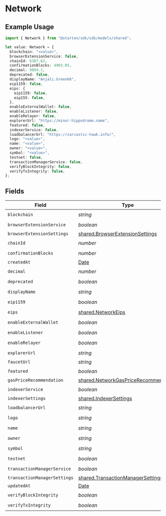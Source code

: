 # Network

## Example Usage

```typescript
import { Network } from "@starton/sdk/sdk/models/shared";

let value: Network = {
  blockchain: "<value>",
  browserExtensionService: false,
  chainId: 6387.62,
  confirmationBlocks: 4903.05,
  decimal: 9894.1,
  deprecated: false,
  displayName: "Anjali.Green66",
  eip1159: false,
  eips: {
    eip1159: false,
    eip155: false,
  },
  enableExternalWallet: false,
  enableListener: false,
  enableRelayer: false,
  explorerUrl: "https://minor-hippodrome.name",
  featured: false,
  indexerService: false,
  loadbalancerUrl: "https://sarcastic-hawk.info/",
  logo: "<value>",
  name: "<value>",
  owner: "<value>",
  symbol: "<value>",
  testnet: false,
  transactionManagerService: false,
  verifyBlockIntegrity: false,
  verifyTxIntegrity: false,
};
```

## Fields

| Field                                                                                               | Type                                                                                                | Required                                                                                            | Description                                                                                         |
| --------------------------------------------------------------------------------------------------- | --------------------------------------------------------------------------------------------------- | --------------------------------------------------------------------------------------------------- | --------------------------------------------------------------------------------------------------- |
| `blockchain`                                                                                        | *string*                                                                                            | :heavy_check_mark:                                                                                  | N/A                                                                                                 |
| `browserExtensionService`                                                                           | *boolean*                                                                                           | :heavy_check_mark:                                                                                  | N/A                                                                                                 |
| `browserExtensionSettings`                                                                          | [shared.BrowserExtensionSettings](../../../sdk/models/shared/browserextensionsettings.md)           | :heavy_minus_sign:                                                                                  | N/A                                                                                                 |
| `chainId`                                                                                           | *number*                                                                                            | :heavy_check_mark:                                                                                  | N/A                                                                                                 |
| `confirmationBlocks`                                                                                | *number*                                                                                            | :heavy_check_mark:                                                                                  | N/A                                                                                                 |
| `createdAt`                                                                                         | [Date](https://developer.mozilla.org/en-US/docs/Web/JavaScript/Reference/Global_Objects/Date)       | :heavy_minus_sign:                                                                                  | N/A                                                                                                 |
| `decimal`                                                                                           | *number*                                                                                            | :heavy_check_mark:                                                                                  | N/A                                                                                                 |
| `deprecated`                                                                                        | *boolean*                                                                                           | :heavy_check_mark:                                                                                  | N/A                                                                                                 |
| `displayName`                                                                                       | *string*                                                                                            | :heavy_check_mark:                                                                                  | N/A                                                                                                 |
| `eip1159`                                                                                           | *boolean*                                                                                           | :heavy_check_mark:                                                                                  | N/A                                                                                                 |
| `eips`                                                                                              | [shared.NetworkEips](../../../sdk/models/shared/networkeips.md)                                     | :heavy_check_mark:                                                                                  | N/A                                                                                                 |
| `enableExternalWallet`                                                                              | *boolean*                                                                                           | :heavy_check_mark:                                                                                  | N/A                                                                                                 |
| `enableListener`                                                                                    | *boolean*                                                                                           | :heavy_check_mark:                                                                                  | N/A                                                                                                 |
| `enableRelayer`                                                                                     | *boolean*                                                                                           | :heavy_check_mark:                                                                                  | N/A                                                                                                 |
| `explorerUrl`                                                                                       | *string*                                                                                            | :heavy_check_mark:                                                                                  | N/A                                                                                                 |
| `faucetUrl`                                                                                         | *string*                                                                                            | :heavy_minus_sign:                                                                                  | N/A                                                                                                 |
| `featured`                                                                                          | *boolean*                                                                                           | :heavy_check_mark:                                                                                  | N/A                                                                                                 |
| `gasPriceRecommendation`                                                                            | [shared.NetworkGasPriceRecommendation](../../../sdk/models/shared/networkgaspricerecommendation.md) | :heavy_minus_sign:                                                                                  | N/A                                                                                                 |
| `indexerService`                                                                                    | *boolean*                                                                                           | :heavy_check_mark:                                                                                  | N/A                                                                                                 |
| `indexerSettings`                                                                                   | [shared.IndexerSettings](../../../sdk/models/shared/indexersettings.md)                             | :heavy_minus_sign:                                                                                  | N/A                                                                                                 |
| `loadbalancerUrl`                                                                                   | *string*                                                                                            | :heavy_check_mark:                                                                                  | N/A                                                                                                 |
| `logo`                                                                                              | *string*                                                                                            | :heavy_check_mark:                                                                                  | N/A                                                                                                 |
| `name`                                                                                              | *string*                                                                                            | :heavy_check_mark:                                                                                  | N/A                                                                                                 |
| `owner`                                                                                             | *string*                                                                                            | :heavy_check_mark:                                                                                  | N/A                                                                                                 |
| `symbol`                                                                                            | *string*                                                                                            | :heavy_check_mark:                                                                                  | N/A                                                                                                 |
| `testnet`                                                                                           | *boolean*                                                                                           | :heavy_check_mark:                                                                                  | N/A                                                                                                 |
| `transactionManagerService`                                                                         | *boolean*                                                                                           | :heavy_check_mark:                                                                                  | N/A                                                                                                 |
| `transactionManagerSettings`                                                                        | [shared.TransactionManagerSettings](../../../sdk/models/shared/transactionmanagersettings.md)       | :heavy_minus_sign:                                                                                  | N/A                                                                                                 |
| `updatedAt`                                                                                         | [Date](https://developer.mozilla.org/en-US/docs/Web/JavaScript/Reference/Global_Objects/Date)       | :heavy_minus_sign:                                                                                  | N/A                                                                                                 |
| `verifyBlockIntegrity`                                                                              | *boolean*                                                                                           | :heavy_check_mark:                                                                                  | N/A                                                                                                 |
| `verifyTxIntegrity`                                                                                 | *boolean*                                                                                           | :heavy_check_mark:                                                                                  | N/A                                                                                                 |